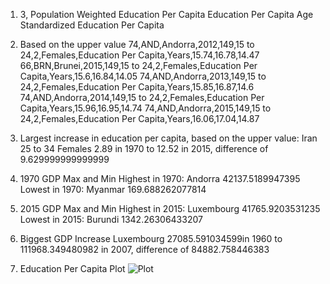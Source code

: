 1) 3,
 Population Weighted Education Per Capita
Education Per Capita
Age Standardized Education Per Capita

2)  Based on the upper value
    74,AND,Andorra,2012,149,15 to 24,2,Females,Education Per Capita,Years,15.74,16.78,14.47
    66,BRN,Brunei,2015,149,15 to 24,2,Females,Education Per Capita,Years,15.6,16.84,14.05
    74,AND,Andorra,2013,149,15 to 24,2,Females,Education Per Capita,Years,15.85,16.87,14.6
    74,AND,Andorra,2014,149,15 to 24,2,Females,Education Per Capita,Years,15.96,16.95,14.74
    74,AND,Andorra,2015,149,15 to 24,2,Females,Education Per Capita,Years,16.06,17.04,14.87

3) Largest increase in education per capita, based on the upper value:
    Iran 25 to 34 Females
    2.89 in 1970 to 12.52 in 2015, difference of 9.629999999999999

4) 1970 GDP Max and Min
Highest in 1970: Andorra 42137.5189947395
Lowest in 1970: Myanmar 169.688262077814

5) 2015 GDP Max and Min
Highest in 2015: Luxembourg 41765.9203531235
Lowest in 2015: Burundi 1342.26306433207

6) Biggest GDP Increase
    Luxembourg
    27085.591034599in 1960 to 111968.349480982 in 2007, difference of 84882.758446383

7) Education Per Capita Plot
![Plot]("./scalaBasics7")


